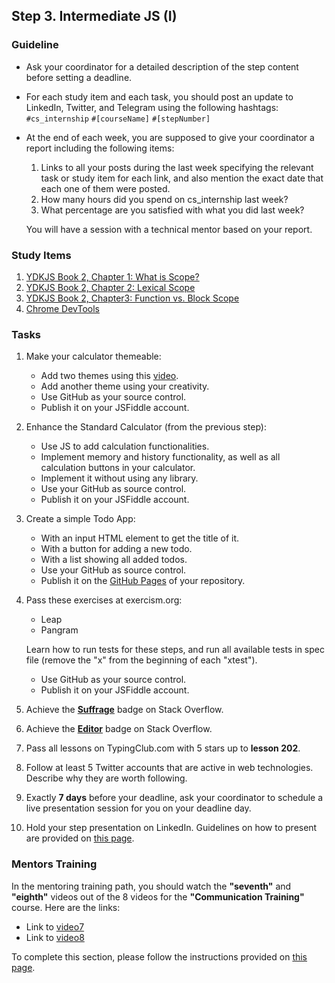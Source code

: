 ## Step 3. Intermediate JS (I)

### Guideline

- Ask your coordinator for a detailed description of the step content before setting a deadline.

- For each study item and each task, you should post an update to LinkedIn, Twitter, and Telegram using the following hashtags:
`#cs_internship`
`#[courseName]`
`#[stepNumber]`

- At the end of each week, you are supposed to give your coordinator a report including the following items:
  1. Links to all your posts during the last week specifying the relevant task or study item for each link, and also mention the exact date that each one of them were posted.
  2. How many hours did you spend on cs_internship last week?
  3. What percentage are you satisfied with what you did last week?

  You will have a session with a technical mentor based on your report.

### Study Items <!-- omit in toc -->

1. [YDKJS Book 2, Chapter 1: What is Scope?](https://github.com/getify/You-Dont-Know-JS/blob/1st-ed/scope%20%26%20closures/ch1.md)
2. [YDKJS Book 2, Chapter 2: Lexical Scope](https://github.com/getify/You-Dont-Know-JS/blob/1st-ed/scope%20%26%20closures/ch2.md)
3. [YDKJS Book 2, Chapter3: Function vs. Block Scope](https://github.com/getify/You-Dont-Know-JS/blob/1st-ed/scope%20%26%20closures/ch3.md)
4. [Chrome DevTools](https://developers.google.com/web/tools/chrome-devtools/)

### Tasks <!-- omit in toc -->

1. Make your calculator themeable:

   - Add two themes using this [video](https://youtu.be/gimpZg_2yY8).
   - Add another theme using your creativity.
   - Use GitHub as your source control.
   - Publish it on your JSFiddle account.

2. Enhance the Standard Calculator (from the previous step):

   - Use JS to add calculation functionalities.
   - Implement memory and history functionality, as well as all calculation buttons in your calculator.
   - Implement it without using any library.
   - Use your GitHub as source control.
   - Publish it on your JSFiddle account.

3. Create a simple Todo App:

   - With an input HTML element to get the title of it.
   - With a button for adding a new todo.
   - With a list showing all added todos.
   - Use your GitHub as source control.
   - Publish it on the [GitHub Pages](https://docs.github.com/en/pages/getting-started-with-github-pages/creating-a-github-pages-site) of your repository.

4. Pass these exercises at exercism.org:

   - Leap
   - Pangram

   Learn how to run tests for these steps, and run all available tests in spec file (remove the "x" from the beginning of each "xtest").

   - Use GitHub as your source control.
   - Publish it on your JSFiddle account.

5. Achieve the **[Suffrage](https://stackoverflow.com/help/badges/804/suffrage)** badge on Stack Overflow.

6. Achieve the **[Editor](https://stackoverflow.com/help/badges/3/editor)** badge on Stack Overflow.

7. Pass all lessons on TypingClub.com with 5 stars up to **lesson 202**.

8. Follow at least 5 Twitter accounts that are active in web technologies. Describe why they are worth following.

9. Exactly **7 days** before your deadline, ask your coordinator to schedule a live presentation session for you on your deadline day.

10. Hold your step presentation on LinkedIn. Guidelines on how to present are provided on [this page](https://github.com/cs-internship/cs-internship-spec/blob/master/courses/presentation-guidelines.md).

### Mentors Training

In the mentoring training path, you should watch the **"seventh"** and **"eighth"** videos out of the 8 videos for the **"Communication Training"** course. Here are the links:

- Link to [video7](https://drive.google.com/file/d/167Io_enDD8FHxwt5LBc7YNXCzfIuRC8D/view?usp=sharing)
- Link to [video8](https://drive.google.com/file/d/1_5XYfjngoY7LaLdReomoz45BSIoZXovz/view?usp=drive_link)

To complete this section, please follow the instructions provided on [this page](https://github.com/cs-internship/cs-internship-spec/blob/master/courses/mentoring-workshops-instruction.md).
 
